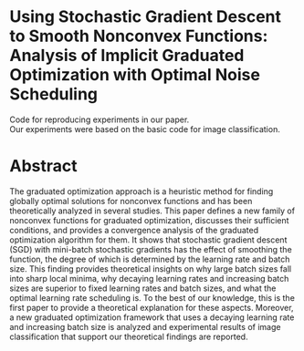 # Using Stochastic Gradient Descent to Smooth Nonconvex Functions: Analysis of Implicit Graduated Optimization with Optimal Noise Scheduling
Code for reproducing experiments in our paper.  
Our experiments were based on the basic code for image classification.

# Abstract
The graduated optimization approach is a heuristic method for finding globally optimal solutions for nonconvex functions and has been theoretically analyzed in several studies. This paper defines a new family of nonconvex functions for graduated optimization, discusses their sufficient conditions, and provides a convergence analysis of the graduated optimization algorithm for them. It shows that stochastic gradient descent (SGD) with mini-batch stochastic gradients has the effect of smoothing the function, the degree of which is determined by the learning rate and batch size. This finding provides theoretical insights on why large batch sizes fall into sharp local minima, why decaying learning rates and increasing batch sizes are superior to fixed learning rates and batch sizes, and what the optimal learning rate scheduling is. To the best of our knowledge, this is the first paper to provide a theoretical explanation for these aspects. Moreover, a new graduated optimization framework that uses a decaying learning rate and increasing batch size is analyzed and experimental results of image classification that support our theoretical findings are reported.
